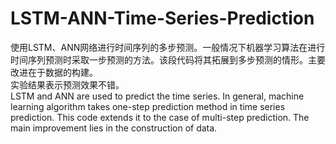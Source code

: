 # LSTM-ANN-Time-Series-Prediction
使用LSTM、ANN网络进行时间序列的多步预测。一般情况下机器学习算法在进行时间序列预测时采取一步预测的方法。该段代码将其拓展到多步预测的情形。主要改进在于数据的构建。  
实验结果表示预测效果不错。  
LSTM and ANN are used to predict the time series. In general, machine learning algorithm takes one-step prediction method in time series prediction. This code extends it to the case of multi-step prediction. The main improvement lies in the construction of data.
